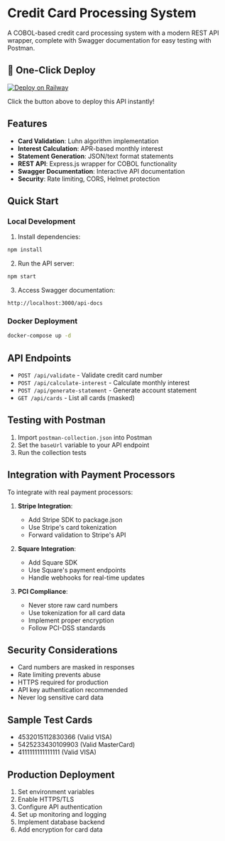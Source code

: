 # Credit Card Processing System

A COBOL-based credit card processing system with a modern REST API wrapper, complete with Swagger documentation for easy testing with Postman.

## 🚀 One-Click Deploy

[![Deploy on Railway](https://railway.app/button.svg)](https://railway.app/template/deploy?template=https%3A%2F%2Fgithub.com%2Fjfuginay%2Fcobol-credit-api)

Click the button above to deploy this API instantly!

## Features

- **Card Validation**: Luhn algorithm implementation
- **Interest Calculation**: APR-based monthly interest
- **Statement Generation**: JSON/text format statements
- **REST API**: Express.js wrapper for COBOL functionality
- **Swagger Documentation**: Interactive API documentation
- **Security**: Rate limiting, CORS, Helmet protection

## Quick Start

### Local Development

1. Install dependencies:
```bash
npm install
```

2. Run the API server:
```bash
npm start
```

3. Access Swagger documentation:
```
http://localhost:3000/api-docs
```

### Docker Deployment

```bash
docker-compose up -d
```

## API Endpoints

- `POST /api/validate` - Validate credit card number
- `POST /api/calculate-interest` - Calculate monthly interest
- `POST /api/generate-statement` - Generate account statement
- `GET /api/cards` - List all cards (masked)

## Testing with Postman

1. Import `postman-collection.json` into Postman
2. Set the `baseUrl` variable to your API endpoint
3. Run the collection tests

## Integration with Payment Processors

To integrate with real payment processors:

1. **Stripe Integration**:
   - Add Stripe SDK to package.json
   - Use Stripe's card tokenization
   - Forward validation to Stripe's API

2. **Square Integration**:
   - Add Square SDK
   - Use Square's payment endpoints
   - Handle webhooks for real-time updates

3. **PCI Compliance**:
   - Never store raw card numbers
   - Use tokenization for all card data
   - Implement proper encryption
   - Follow PCI-DSS standards

## Security Considerations

- Card numbers are masked in responses
- Rate limiting prevents abuse
- HTTPS required for production
- API key authentication recommended
- Never log sensitive card data

## Sample Test Cards

- 4532015112830366 (Valid VISA)
- 5425233430109903 (Valid MasterCard)
- 4111111111111111 (Valid VISA)

## Production Deployment

1. Set environment variables
2. Enable HTTPS/TLS
3. Configure API authentication
4. Set up monitoring and logging
5. Implement database backend
6. Add encryption for card data